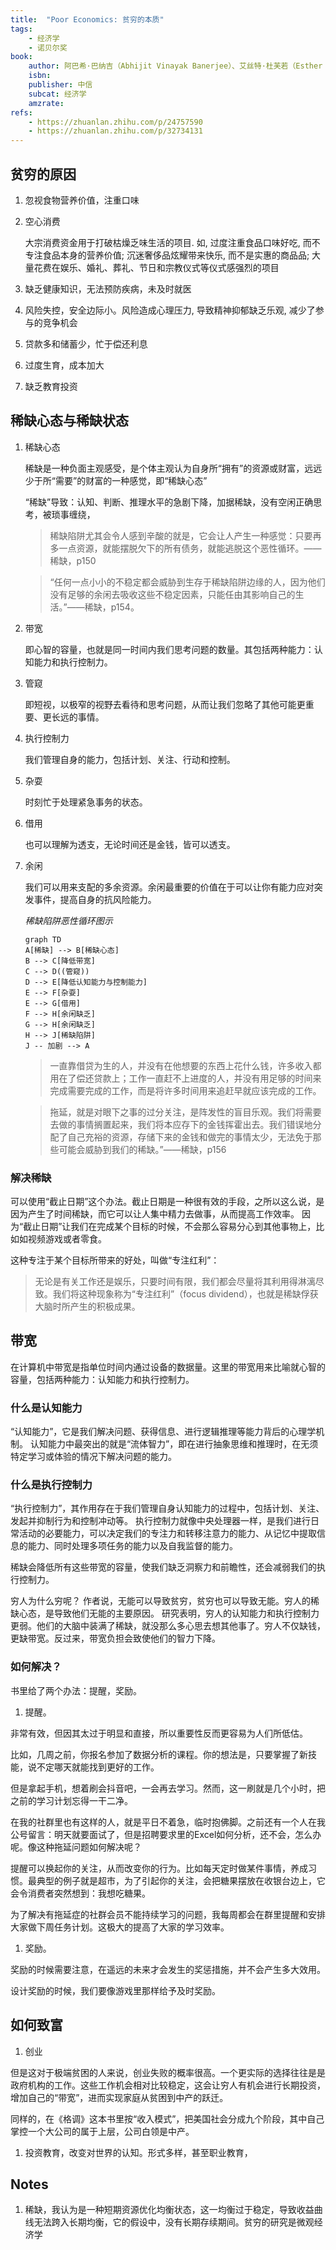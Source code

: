 ```yaml
---
title:  "Poor Economics: 贫穷的本质"
tags: 
    - 经济学
    - 诺贝尔奖
book:
    author: 阿巴希·巴纳吉（Abhijit Vinayak Banerjee）、艾丝特·杜芙若（Esther Duflo）夫妇和哈佛的 迈克尔·克默（Michael Robert Kremer）
    isbn: 
    publisher: 中信
    subcat: 经济学
    amzrate:
refs: 
    - https://zhuanlan.zhihu.com/p/24757590    
    - https://zhuanlan.zhihu.com/p/32734131
---
```


## 贫穷的原因

1. 忽视食物营养价值，注重口味

1. 空心消费

    大宗消费资金用于打破枯燥乏味生活的项目. 如, 过度注重食品口味好吃, 而不专注食品本身的营养价值; 沉迷奢侈品炫耀带来快乐, 而不是实惠的商品品; 大量花费在娱乐、婚礼、葬礼、节日和宗教仪式等仪式感强烈的项目

1. 缺乏健康知识，无法预防疾病，未及时就医

1. 风险失控，安全边际小。风险造成心理压力, 导致精神抑郁缺乏乐观, 减少了参与的竞争机会

1. 贷款多和储蓄少，忙于偿还利息

1. 过度生育，成本加大

1. 缺乏教育投资

## 稀缺心态与稀缺状态

1. 稀缺心态

    稀缺是一种负面主观感受，是个体主观认为自身所“拥有”的资源或财富，远远少于所“需要”的财富的一种感觉，即“稀缺心态”

    “稀缺”导致：认知、判断、推理水平的急剧下降，加据稀缺，没有空闲正确思考，被琐事缠绕，

    > 稀缺陷阱尤其会令人感到辛酸的就是，它会让人产生一种感觉：只要再多一点资源，就能摆脱欠下的所有债务，就能逃脱这个恶性循环。——稀缺，p150

    > “任何一点小小的不稳定都会威胁到生存于稀缺陷阱边缘的人，因为他们没有足够的余闲去吸收这些不稳定因素，只能任由其影响自己的生活。”——稀缺，p154。

1. 带宽

    即心智的容量，也就是同一时间内我们思考问题的数量。其包括两种能力：认知能力和执行控制力。

1. 管窥

    即短视，以极窄的视野去看待和思考问题，从而让我们忽略了其他可能更重要、更长远的事情。

1. 执行控制力

    我们管理自身的能力，包括计划、关注、行动和控制。

1. 杂耍

    时刻忙于处理紧急事务的状态。

1. 借用

    也可以理解为透支，无论时间还是金钱，皆可以透支。

1. 余闲

    我们可以用来支配的多余资源。余闲最重要的价值在于可以让你有能力应对突发事件，提高自身的抗风险能力。

    _稀缺陷阱恶性循环图示_

    ```mermaid
    graph TD
    A[稀缺] --> B[稀缺心态]
    B --> C[降低带宽]
    C --> D((管窥))
    D --> E[降低认知能力与控制能力]
    E --> F[杂耍]
    E --> G[借用]
    F --> H[余闲缺乏]
    G --> H[余闲缺乏]
    H --> J[稀缺陷阱]
    J -- 加剧 --> A
    ```

    > 一直靠借贷为生的人，并没有在他想要的东西上花什么钱，许多收入都用在了偿还贷款上；工作一直赶不上进度的人，并没有用足够的时间来完成需要完成的工作，而是将许多时间用来追赶早就应该完成的工作。

    > 拖延，就是对眼下之事的过分关注，是阵发性的盲目乐观。我们将需要去做的事情搁置起来，我们将本应存下的金钱挥霍出去。我们错误地分配了自己充裕的资源，存储下来的金钱和做完的事情太少，无法免于那些可能会威胁到我们的稀缺。”——稀缺，p156

### 解决稀缺

可以使用“截止日期”这个办法。截止日期是一种很有效的手段，之所以这么说，是因为产生了时间稀缺，而它可以让人集中精力去做事，从而提高工作效率。
因为“截止日期”让我们在完成某个目标的时候，不会那么容易分心到其他事物上，比如如视频游戏或者零食。

这种专注于某个目标所带来的好处，叫做“专注红利”：

> 无论是有关工作还是娱乐，只要时间有限，我们都会尽量将其利用得淋漓尽致。我们将这种现象称为“专注红利”（focus dividend），也就是稀缺俘获大脑时所产生的积极成果。


## 带宽

在计算机中带宽是指单位时间内通过设备的数据量。这里的带宽用来比喻就心智的容量，包括两种能力：认知能力和执行控制力。

### 什么是认知能力

“认知能力”，它是我们解决问题、获得信息、进行逻辑推理等能力背后的心理学机制。
认知能力中最突出的就是“流体智力”，即在进行抽象思维和推理时，在无须特定学习或体验的情况下解决问题的能力。

### 什么是执行控制力

“执行控制力”，其作用存在于我们管理自身认知能力的过程中，包括计划、关注、发起并抑制行为和控制冲动等。
执行控制力就像中央处理器一样，是我们进行日常活动的必要能力，可以决定我们的专注力和转移注意力的能力、从记忆中提取信息的能力、同时处理多项任务的能力以及自我监督的能力。


稀缺会降低所有这些带宽的容量，使我们缺乏洞察力和前瞻性，还会减弱我们的执行控制力。

穷人为什么穷呢？
作者说，无能可以导致贫穷，贫穷也可以导致无能。穷人的稀缺心态，是导致他们无能的主要原因。
研究表明，穷人的认知能力和执行控制力更弱。他们的大脑中装满了稀缺，就没那么多心思去想其他事了。穷人不仅缺钱，更缺带宽。反过来，带宽负担会致使他们的智力下降。

### 如何解决？

书里给了两个办法：提醒，奖励。

1. 提醒。

非常有效，但因其太过于明显和直接，所以重要性反而更容易为人们所低估。

比如，几周之前，你报名参加了数据分析的课程。你的想法是，只要掌握了新技能，说不定哪天就能找到更好的工作。

但是拿起手机，想着刷会抖音吧，一会再去学习。然而，这一刷就是几个小时，把之前的学习计划忘得一干二净。

在我的社群里也有这样的人，就是平日不着急，临时抱佛脚。之前还有一个人在我公号留言：明天就要面试了，但是招聘要求里的Excel如何分析，还不会，怎么办呢。像这种拖延问题如何解决呢？

提醒可以换起你的关注，从而改变你的行为。比如每天定时做某件事情，养成习惯。最典型的例子就是超市，为了引起你的关注，会把糖果摆放在收银台边上，它会令消费者突然想到：我想吃糖果。

为了解决有拖延症的社群会员不能持续学习的问题，我每周都会在群里提醒和安排大家做下周任务计划。这极大的提高了大家的学习效率。

1. 奖励。

奖励的时候需要注意，在遥远的未来才会发生的奖惩措施，并不会产生多大效用。

设计奖励的时候，我们要像游戏里那样给予及时奖励。

## 如何致富

1. 创业

但是这对于极端贫困的人来说，创业失败的概率很高。一个更实际的选择往往是是政府机构的工作。这些工作机会相对比较稳定，这会让穷人有机会进行长期投资，增加自己的“带宽”，进而实现家庭从贫困到中产的跃迁。

同样的，在《格调》这本书里按“收入模式”，把美国社会分成九个阶段，其中自己掌控一个大公司的属于上层，公司白领是中产。

1. 投资教育，改变对世界的认知。形式多样，甚至职业教育，


## Notes

1. 稀缺，我认为是一种短期资源优化均衡状态，这一均衡过于稳定，导致收益曲线无法跨入长期均衡，它的假设中，没有长期存续期间。贫穷的研究是微观经济学
